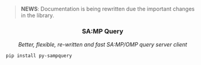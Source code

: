 > **NEWS**: Documentation is being rewritten due the important changes in the library.

<div align="center">
    <h3>SA:MP Query</h3>
    <i>Better, flexible, re-written and fast SA:MP/OMP query server client</i>
</div>

```bash
pip install py-sampquery
```